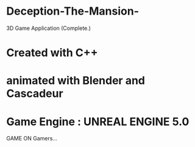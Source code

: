 # Deception-The-Mansion-
3D Game Application (Complete.)
# Created with C++ 
# animated with Blender and Cascadeur
# Game Engine : UNREAL ENGINE 5.0

GAME ON Gamers...
